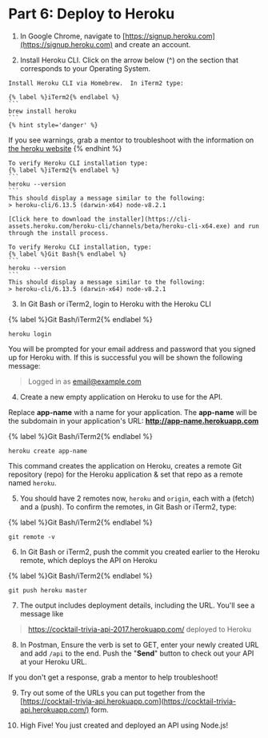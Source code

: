 # Part 6: Deploy to Heroku

1. In Google Chrome, navigate to [https://signup.heroku.com](https://signup.heroku.com) and create an account.

2. Install Heroku CLI.
   Click on the arrow below (^) on the section that corresponds to your Operating System.
   
  <!--sec data-title="Mac" data-id="section5" data-show=true data-collapse=true ces-->
    Install Heroku CLI via Homebrew.  In iTerm2 type:
   
    {% label %}iTerm2{% endlabel %}
    ```
    brew install heroku
    ```
    {% hint style='danger' %}
If you see warnings, grab a mentor to troubleshoot with the information on [the heroku website](https://devcenter.heroku.com/articles/heroku-cli#macos-homebrew)
    {% endhint %}
    
    To verify Heroku CLI installation type:
    {% label %}iTerm2{% endlabel %}
    ```
    heroku --version
    ```
    This should display a message similar to the following:
    > heroku-cli/6.13.5 (darwin-x64) node-v8.2.1
  <!--endsec-->

  <!--sec data-title="Windows" data-id="section6" data-show=true data-collapse=true ces-->
    [Click here to download the installer](https://cli-assets.heroku.com/heroku-cli/channels/beta/heroku-cli-x64.exe) and run through the install process.
    
    To verify Heroku CLI installation, type: 
    {% label %}Git Bash{% endlabel %}
    ```
    heroku --version
    ```
    This should display a message similar to the following:
    > heroku-cli/6.13.5 (darwin-x64) node-v8.2.1
  <!--endsec-->

3. In Git Bash or iTerm2, login to Heroku with the Heroku CLI

  {% label %}Git Bash/iTerm2{% endlabel %}
  ```
  heroku login
  ```
  You will be prompted for your email address and password that you signed up for Heroku with. If this is successful you will be shown the following message: 
  
  > Logged in as email@example.com

4. Create a new empty application on Heroku to use for the API.

  Replace **app-name** with a name for your application. The **app-name** will be the subdomain in your application's URL: **http://app-name.herokuapp.com**

  {% label %}Git Bash/iTerm2{% endlabel %}
  ```
  heroku create app-name
  ```
  
  This command creates the application on Heroku, creates a remote Git repository (repo) for the Heroku application & set that repo as a remote named `heroku`. 

5. You should have 2 remotes now, `heroku` and `origin`, each with a (fetch) and a (push). To confirm the remotes, in Git Bash or iTerm2, type:

  {% label %}Git Bash/iTerm2{% endlabel %}
  ```
  git remote -v
  ```

6. In Git Bash or iTerm2, push the commit you created earlier to the Heroku remote, which deploys the API on Heroku

  {% label %}Git Bash/iTerm2{% endlabel %}
  ```
  git push heroku master
  ```

7. The output includes deployment details, including the URL. You'll see a message like

  >https://cocktail-trivia-api-2017.herokuapp.com/ deployed to Heroku

8. In Postman, Ensure the verb is set to GET, enter your newly created URL and add `/api` to the end.  Push the "**Send**" button to check out your API at your Heroku URL.

  If you don't get a response, grab a mentor to help troubleshoot!
  
9. Try out some of the URLs you can put together from the [https://cocktail-trivia-api.herokuapp.com](https://cocktail-trivia-api.herokuapp.com/) form.

10. High Five! You just created and deployed an API using Node.js! 
